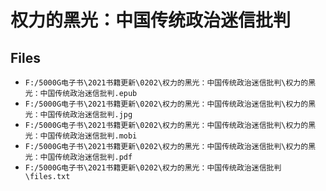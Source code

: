 # 权力的黑光：中国传统政治迷信批判

## Files

- `F:/5000G电子书\2021书籍更新\0202\权力的黑光：中国传统政治迷信批判\权力的黑光：中国传统政治迷信批判.epub`
- `F:/5000G电子书\2021书籍更新\0202\权力的黑光：中国传统政治迷信批判\权力的黑光：中国传统政治迷信批判.jpg`
- `F:/5000G电子书\2021书籍更新\0202\权力的黑光：中国传统政治迷信批判\权力的黑光：中国传统政治迷信批判.mobi`
- `F:/5000G电子书\2021书籍更新\0202\权力的黑光：中国传统政治迷信批判\权力的黑光：中国传统政治迷信批判.pdf`
- `F:/5000G电子书\2021书籍更新\0202\权力的黑光：中国传统政治迷信批判\files.txt`
